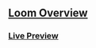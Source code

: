 



## [Loom Overview](https://www.loom.com/share/536c5c12a2ee4f97b2c51ed8e4a74678)


### [Live Preview](https://vision-frontend-1597.fly.dev/)

